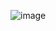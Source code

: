 ![image](https://user-images.githubusercontent.com/85304071/145215834-37b7c8ac-cb37-4114-8b32-6e32cf23855d.png)
